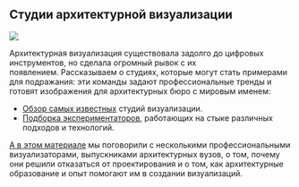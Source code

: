 ## Студии архитектурной визуализации

![](/img/IVZ_4/1648125696_Untitled_20_1_.png#rounded)

Архитектурная визуализация существовала задолго до цифровых инструментов, но сделала огромный рывок с их появлением. Рассказываем о студиях, которые могут стать примерами для подражания: эти команды задают профессиональные тренды и готовят изображения для архитектурных бюро с мировым именем:

*   [Обзор самых известных](https://softculture.cc/blog/entries/articles/architecturnaya-vizualizaciya-2) студий визуализации.
*   [Подборка экспериментаторов](https://softculture.cc/blog/entries/articles/arxitekturnaya-vizualizacziya), работающих на стыке различных подходов и технологий.

[А в этом материале](https://softculture.cc/blog/entries/articles/ya-zanimayus-arhitecturnoi-vizualizaciei) мы поговорили с несколькими профессиональными визуализаторами, выпускниками архитектурных вузов, о том, почему они решили отказаться от проектирования и о том, как архитектурные образование и опыт помогают им в создании визуализаций.

